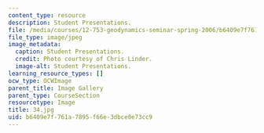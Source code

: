 ```yaml
---
content_type: resource
description: Student Presentations.
file: /media/courses/12-753-geodynamics-seminar-spring-2006/b6409e7f761a7895f66e3dbce0e73cc9_34.jpg
file_type: image/jpeg
image_metadata:
  caption: Student Presentations.
  credit: Photo courtesy of Chris Linder.
  image-alt: Student Presentations.
learning_resource_types: []
ocw_type: OCWImage
parent_title: Image Gallery
parent_type: CourseSection
resourcetype: Image
title: 34.jpg
uid: b6409e7f-761a-7895-f66e-3dbce0e73cc9
---
```

